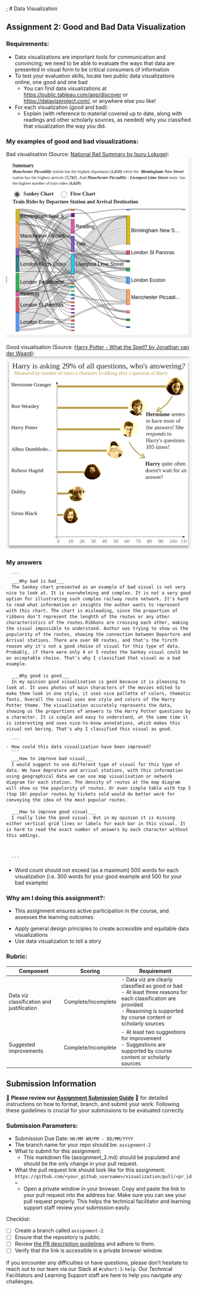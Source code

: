 ; # Data Visualization

## Assignment 2: Good and Bad Data Visualization

### Requirements:

- Data visualizations are important tools for communication and convincing; we need to be able to evaluate the ways that data are presented in visual form to be critical consumers of information 
- To test your evaluation skills, locate two public data visualizations online, one good and one bad  
    - You can find data visualizations at https://public.tableau.com/app/discover or https://datavizproject.com/, or anywhere else you like! 
- For each visualization (good and bad):  
    - Explain (with reference to material covered up to date, along with readings and other scholarly sources, as needed) why you classified that visualization the way you did.

### My examples of good and bad visualizations:
Bad visualisation (Source: [National Rail Summary by Isuru Lokuge](https://www.mavenanalytics.io/project/17517)):
<img src="Bad visualisation.png">

Good visualisation (Source: [Harry Potter - What the Spell? by Jonathan van der Waard](https://www.mavenanalytics.io/project/1204)):
<img src="Good visualisation.png">

### My answers

      ```
      ___Why bad is bad___
      The Sankey chart presented as an example of bad visual is not very nice to look at. It is overwhelming and complex. It is not a very good option for illustrating such complex railway route network. It's hard to read what information or insights the author wants to represent with this chart. The chart is misleading, since the proportion of ribbons don't represent the lenghth of the routes or any other characteristics of the routes.Ribbons are crossing each other, making the visual impossible to understand. Author was trying to show us the popularity of the routes, showing the connection between Departure and Arrival stations. There are over 60 routes, and that's the firsth reason why it's not a good choise of visual for this type of data. Probably, if there were only 4 or 5 routes the Sankey visual could be an acceptable choise. That's why I classified that visual as a bad example.  
      
      ___Why good is good___
      In my opinion good visualisation is good because it is pleasing to look at. It uses photos of main characters of the movies edited to make them look in one style, it uses nice pallette of colors, thematic fonts. Overall the visual uses one style and colors of the Harry Potter theme. The visualisation accurately represents the data, showing us the proportions of answers to the Harry Potter questions by a character. It is simple and easy to understand, at the same time it is interesting and uses nice-to-know annotations, which makes this visual not boring. That's why I classified this visual as good.   

      ```
    - How could this data visualization have been improved?  
      ```
      ___How to improve bad visual___
      I would suggest to use different type of visual for this type of data. We have deprature and arrival stations, with this information using geographical data we can use map visualisation or network diagram for each station. The density of routes at the map diagram will show us the popularity of routes. Or even simple table with top 5 (top 10) popular routes by tickets sold would do better work for conveying the idea of the most popular routes. 

      ___How to improve good visual___
      I really like the good visual. But in my opinion it is missing either vertical grid lines or labels for each bar in this visual. It is hard to read the exact number of answers by each character without this addings.  


      
      ```
- Word count should not exceed (as a maximum) 500 words for each visualization (i.e. 
300 words for your good example and 500 for your bad example)

### Why am I doing this assignment?:

- This assignment ensures active participation in the course, and assesses the learning outcomes
* Apply general design principles to create accessible and equitable data visualizations
* Use data visualization to tell a story

### Rubric:

| Component               | Scoring   | Requirement                                                 |
|-------------------------|-----------|-------------------------------------------------------------|
| Data viz classification and justification | Complete/Incomplete | - Data viz are clearly classified as good or bad<br />- At least three reasons for each classification are provided<br />- Reasoning is supported by course content or scholarly sources |
| Suggested improvements  | Complete/Incomplete | - At least two suggestions for improvement<br />- Suggestions are supported by course content or scholarly sources |

## Submission Information

🚨 **Please review our [Assignment Submission Guide](https://github.com/UofT-DSI/onboarding/blob/main/onboarding_documents/submissions.md)** 🚨 for detailed instructions on how to format, branch, and submit your work. Following these guidelines is crucial for your submissions to be evaluated correctly.

### Submission Parameters:
* Submission Due Date: `HH:MM AM/PM - DD/MM/YYYY`
* The branch name for your repo should be: `assignment-2`
* What to submit for this assignment:
    * This markdown file (assignment_2.md) should be populated and should be the only change in your pull request.
* What the pull request link should look like for this assignment: `https://github.com/<your_github_username>/visualization/pull/<pr_id>`
    * Open a private window in your browser. Copy and paste the link to your pull request into the address bar. Make sure you can see your pull request properly. This helps the technical facilitator and learning support staff review your submission easily.

Checklist:
- [ ] Create a branch called `assignment-2`.
- [ ] Ensure that the repository is public.
- [ ] Review [the PR description guidelines](https://github.com/UofT-DSI/onboarding/blob/main/onboarding_documents/submissions.md#guidelines-for-pull-request-descriptions) and adhere to them.
- [ ] Verify that the link is accessible in a private browser window.

If you encounter any difficulties or have questions, please don't hesitate to reach out to our team via our Slack at `#cohort-3-help`. Our Technical Facilitators and Learning Support staff are here to help you navigate any challenges.
